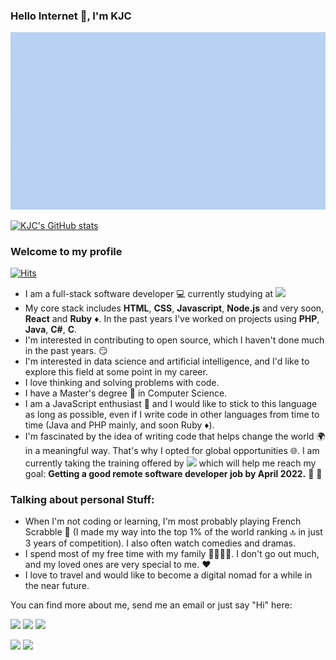 ### Hello Internet 👋, I'm KJC

![fancy_gif](./images/fancy_kjc.gif)

[![KJC's GitHub stats](https://github-readme-stats.vercel.app/api?username=Kingjosh007)](https://github.com/anuraghazra/github-readme-stats)


### Welcome to my profile

[![Hits](https://hits.seeyoufarm.com/api/count/incr/badge.svg?url=https%3A%2F%2Fgithub.com%2FKingjosh007&count_bg=%2326817D&title_bg=%231F363C&icon=&icon_color=%23E7E7E7&title=visitors+%28daily%2Ftotal%29&edge_flat=false)](https://hits.seeyoufarm.com)

* I am a full-stack software developer :computer: currently studying at ![](https://img.shields.io/badge/Microverse-blueviolet)
* My core stack includes **HTML**, **CSS**, **Javascript**, **Node.js** and very soon, **React** and **Ruby** :diamonds:. In the past years I've worked on projects using **PHP**, **Java**, **C#**, **C**.
* I'm interested in contributing to open source, which I haven't done much in the past years. :smirk:
* I'm interested in data science and artificial intelligence, and I'd like to explore this field at some point in my career.
* I love thinking and solving problems with code.
* I have a Master's degree :page_facing_up: in Computer Science.
* I am a JavaScript enthusiast :star_struck: and I would like to stick to this language as long as possible, even if I write code in other languages from time to time (Java and PHP mainly, and soon Ruby :diamonds:).
* I'm fascinated by the idea of writing code that helps change the world :earth_africa: in a meaningful way. That's why I opted for global opportunities :globe_with_meridians:. I am currently taking the training offered by ![](https://img.shields.io/badge/Microverse-blueviolet) which will help me reach my goal: **Getting a good remote software developer job by April 2022.** :star_struck: :star_struck:



### Talking about personal Stuff:

- When I'm not coding or learning, I'm most probably playing French Scrabble :brain: (I made my way into the top 1% of the world ranking :top: in just 3 years of competition). I also often watch comedies and dramas.
- I spend most of my free time with my family :family_man_man_girl_boy:. I don't go out much, and my loved ones are very special to me. :hearts:
- I love to travel and would like to become a digital nomad for a while in the near future.


You can find more about me, send me an email or just say "Hi" here: 

<a target="_blank"
href="https://www.linkedin.com/in/king-josaphat-chewa-aa154011b/"><img
src="https://img.shields.io/badge/-LinkedIn-0077b5?style=for-the-badge&logo=LinkedIn&logoColor=white"></img></a>  <a target="_blank"
href="https://twitter.com/KingJoChewa"><img
src="https://img.shields.io/badge/-Twitter-1DA1F2?style=for-the-badge&logo=Twitter&logoColor=white"></img></a>  <a target="_blank"
href="mailto:kingjochewa2007@gmail.com"><img
src="https://img.shields.io/badge/-Gmail-D14836?style=for-the-badge&logo=Gmail&logoColor=white"></img></a>

<a target="_blank"
href="https://web.facebook.com/King.Josh.Chewa.2007"><img
src="https://img.shields.io/badge/Facebook-1877F2?style=for-the-badge&logo=facebook&logoColor=white"></img></a>  <a target="_blank"
href="https://wa.me/+237655275064"><img
src="https://img.shields.io/badge/WhatsApp-25D366?style=for-the-badge&logo=whatsapp&logoColor=white"></a>





